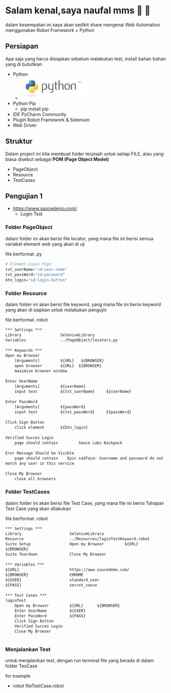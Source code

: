 
# Salam kenal,saya naufal mms 👋 :muscle:

dalam kesempatan ini saya akan sedikit share mengenai Web Automation
menggunakan Robot Framework + Python


## Persiapan
Apa saja yang harus disiapkan sebelum melakukan test, install bahan bahan yang di butuhkan

- Python
    - [![Python Download](https://raw.githubusercontent.com/Tset-Noitamotua/_learnpython/master/images/python_logo.png)](https://www.python.org/downloads/)
- Python Pip
    - pip install pip
- IDE PyCharm Community
- Plugin Robot Framework & Selenium
- Web Driver


## Struktur

Dalam project ini kita membuat folder terpisah untuk setiap FILE, atau yang biasa disebut sebagai **POM (Page Object Model)**

- PageObject
- Resource
- TestCases


## Pengujian 1
- https://www.saucedemo.com/
    - Login Test
### Folder PageObject
dalam folder ini akan berisi file locator, yang mana file ini berisi semua variabel element web yang akan di uji

file berformat .py

```python
# Element Login Page
txt_userName="id:user-name"
txt_passWord="id:password"
btn_login="id:login-button"
```


### Folder Resource
dalam folder ini akan berisi file keyword, yang mana file ini berisi keyword yang akan di siapkan untuk melakukan pengujin

file berformat .robot

```robotframework
*** Settings ***
Library                 SeleniumLibrary
Variables               ../PageObject/locators.py

*** Keywords ***
Open my Browser
    [Arguments]         ${URL}   ${BROWSER}
    open browser        ${URL}  ${BROWSER}
    maximize browser window

Enter UserName
    [Arguments]         ${userName}
    input text          ${txt_userName}     ${userName}

Enter PassWord
    [Arguments]         ${passWord}
    input text          ${txt_passWord}     ${passWord}

Click Sign Button
    click element       ${btn_login}

Verified Succes Login
    page should contain         Sauce Labs Backpack

Eror Message Should be Visible
    page should contain    Epic sadface: Username and password do not match any user in this service

Close My Browser
    close all browsers
```


### Folder TestCases
dalam folder ini akan berisi file Test Case, yang mana file ini berisi Tahapan Test Case yang akan dilakukan

file berformat .robot

```robotframework
*** Settings ***
Library                     SeleniumLibrary
Resource                    ../Resources/loginTestKeyword.robot
Suite Setup                 Open my Browser         ${URL}      ${BROWSER}
Suite Teardown              Close My Browser

*** Variables ***
${URL}                      https://www.saucedemo.com/
${BROWSER}                  CHROME
${USER}                     standard_user
${PASS}                     secret_sauce

*** Test Cases ***
loginTest
    Open my Browser         ${URL}      ${BROWSER}
    Enter UserName          ${USER}
    Enter PassWord          ${PASS}
    Click Sign Button
    Verified Succes Login
    Close My Browser


```


### Menjalankan Test
untuk menjalankan test, dengan run terminal file yang berada di dalam folder TesCase

for example

- robot fileTestCase.robot
